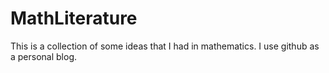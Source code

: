 # MathLiterature
This is a collection of some ideas that I had in mathematics. I use github as a personal blog.
